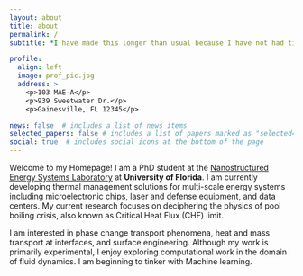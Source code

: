 ```yaml
---
layout: about
title: about
permalink: /
subtitle: *I have made this longer than usual because I have not had time to make it shorter.* - Blaise pascal

profile:
  align: left
  image: prof_pic.jpg
  address: >
    <p>103 MAE-A</p>
    <p>939 Sweetwater Dr.</p>
    <p>Gainesville, FL 12345</p>

news: false  # includes a list of news items
selected_papers: false # includes a list of papers marked as "selected={true}"
social: true  # includes social icons at the bottom of the page
---
```


Welcome to my Homepage! I am a PhD student at the [Nanostructured Energy Systems Laboratory](https://mae.ufl.edu/neslabs/index.html) at **University of Florida**. I am currently developing thermal management solutions for multi-scale energy systems including microelectronic chips, laser and defense equipment, and data centers. My current research focuses on deciphering the physics of pool boiling crisis, also known as Critical Heat Flux (CHF) limit.

I am interested in phase change transport phenomena, heat and mass transport at interfaces, and surface engineering. Although my work is primarily experimental, I enjoy exploring computational work in the domain of fluid dynamics. I am beginning to tinker with Machine learning.
